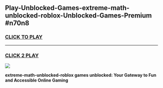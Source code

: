 
## Play-Unblocked-Games-extreme-math-unblocked-roblox-Unblocked-Games-Premium #n70n8
<h3>
<a href="https://premium.freeplayer.one?title=extreme-math-unblocked-roblox&ref=12M">CLICK TO PLAY</a></h3>
<hr>

<h3>
<a href="https://premium.freeplayer.one?title=extreme-math-unblocked-roblox&ref=12M">CLICK 2 PLAY</a>
  
</h3>

<a href="https://premium.freeplayer.one?title=extreme-math-unblocked-roblox&ref=12M"><img src="https://clearcache.store/games.png"></a>


**extreme-math-unblocked-roblox games unblocked: Your Gateway to Fun and Accessible Online Gaming**
